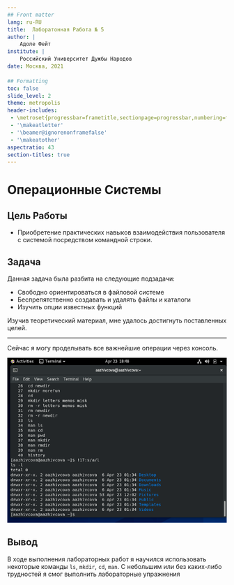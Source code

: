 ```yaml
---
## Front matter
lang: ru-RU
title:  Лаборатонная Работа № 5
author: |
	Адоле Фейт
institute: |
	Российский Университет Дужбы Народов
date: Москва, 2021

## Formatting
toc: false
slide_level: 2
theme: metropolis
header-includes: 
 - \metroset{progressbar=frametitle,sectionpage=progressbar,numbering=fraction}
 - '\makeatletter'
 - '\beamer@ignorenonframefalse'
 - '\makeatother'
aspectratio: 43
section-titles: true
---
```


#  Операционные Системы

## Цель Работы

- Приобретение практических навыков взаимодействия пользователя с системой
посредством командной строки.

## Задача
 Данная задача была разбита на следующие подзадачи:
- Свободно ориентироваться в файловой системе
- Беспрепятственно создавать и удалять файлы и каталоги
- Изучить опции известных функций


Изучив теоретический материал, мне удалось достигнуть поставленных целей.

 --- 

Сейчас я могу проделывать все важнейшие операции через консоль.

 ![Функционирующая виртуальная машина](https://github.com/AnnaZhiv/lab/blob/main/lab05/lab05/14.png)




## Вывод

В ходе выполнения лабораторных работ я научился использовать некоторые команды ``ls``, ``mkdir``, ``cd``, ``man``. С небольшим или без каких-либо трудностей я смог выполнить лабораторные упражнения




